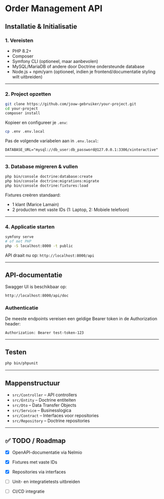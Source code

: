 # Order Management API


## Installatie & Initialisatie

### 1. Vereisten

- PHP 8.2+
- Composer
- Symfony CLI (optioneel, maar aanbevolen)
- MySQL/MariaDB of andere door Doctrine ondersteunde database
- Node.js + npm/yarn (optioneel, indien je frontend/documentatie styling wilt uitbreiden)

---

### 2. Project opzetten

```bash
git clone https://github.com/jouw-gebruiker/your-project.git
cd your-project
composer install
```

Kopieer en configureer je `.env`:

```bash
cp .env .env.local
```

Pas de volgende variabelen aan in `.env.local`:

```
DATABASE_URL="mysql://db_user:db_password@127.0.0.1:3306/xinteractive"
```

---

### 3. Database migreren & vullen

```bash
php bin/console doctrine:database:create
php bin/console doctrine:migrations:migrate
php bin/console doctrine:fixtures:load
```

Fixtures creëren standaard:

- 1 klant (Marice Lamain)
- 2 producten met vaste IDs (1: Laptop, 2: Mobiele telefoon)

---

### 4. Applicatie starten

```bash
symfony serve
# of met PHP
php -S localhost:8000 -t public
```

API draait nu op: `http://localhost:8000/api`

---

## API-documentatie

Swagger UI is beschikbaar op:

```
http://localhost:8000/api/doc
```

### Authenticatie

De meeste endpoints vereisen een geldige Bearer token in de Authorization header:

```
Authorization: Bearer test-token-123
```

---

## Testen

```bash
php bin/phpunit
```

---


## Mappenstructuur

- `src/Controller` – API controllers
- `src/Entity` – Doctrine entiteiten
- `src/Dto` – Data Transfer Objects
- `src/Service` – Businesslogica
- `src/Contract` – Interfaces voor repositories
- `src/Repository` – Doctrine repositories

---

## ✅ TODO / Roadmap

- [x] OpenAPI-documentatie via Nelmio
- [x] Fixtures met vaste IDs
- [x] Repositories via interfaces
- [ ] Unit- en integratietests uitbreiden
- [ ] CI/CD integratie


